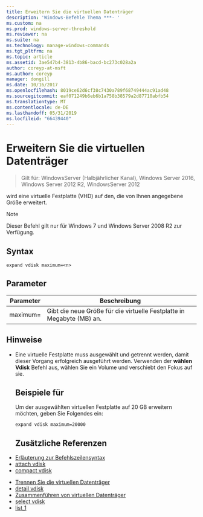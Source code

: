 ```yaml
---
title: Erweitern Sie die virtuellen Datenträger
description: 'Windows-Befehle Thema ***- '
ms.custom: na
ms.prod: windows-server-threshold
ms.reviewer: na
ms.suite: na
ms.technology: manage-windows-commands
ms.tgt_pltfrm: na
ms.topic: article
ms.assetid: 3ae547b4-3813-4b86-bacd-bc273c028a2a
author: coreyp-at-msft
ms.author: coreyp
manager: dongill
ms.date: 10/16/2017
ms.openlocfilehash: 8019ce62d6cf38c7430a789f68749444ac91ad48
ms.sourcegitcommit: eaf071249b6eb6b1a758b38579a2d87710abfb54
ms.translationtype: MT
ms.contentlocale: de-DE
ms.lasthandoff: 05/31/2019
ms.locfileid: "66439440"
---
```

# <a name="expand-vdisk"></a>Erweitern Sie die virtuellen Datenträger

>Gilt für: WindowsServer (Halbjährlicher Kanal), Windows Server 2016, Windows Server 2012 R2, WindowsServer 2012

wird eine virtuelle Festplatte (VHD) auf den, die von Ihnen angegebene Größe erweitert.
> [!NOTE]
> Dieser Befehl gilt nur für Windows 7 und Windows Server 2008 R2 zur Verfügung.
> ## <a name="syntax"></a>Syntax
> ```
> expand vdisk maximum=<n>
> ```
> ## <a name="parameters"></a>Parameter
> 
> |  Parameter  |                      Beschreibung                      |
> |-------------|-------------------------------------------------------|
> | maximum=<n> | Gibt die neue Größe für die virtuelle Festplatte in Megabyte (MB) an. |
> 
> ## <a name="remarks"></a>Hinweise
> - Eine virtuelle Festplatte muss ausgewählt und getrennt werden, damit dieser Vorgang erfolgreich ausgeführt werden. Verwenden der **wählen Vdisk** Befehl aus, wählen Sie ein Volume und verschiebt den Fokus auf sie.
>   ## <a name="BKMK_Examples"></a>Beispiele für
>   Um der ausgewählten virtuellen Festplatte auf 20 GB erweitern möchten, geben Sie Folgendes ein:
>   ```
>   expand vdisk maximum=20000
>   ```
>   ## <a name="additional-references"></a>Zusätzliche Referenzen
> - [Erläuterung zur Befehlszeilensyntax](command-line-syntax-key.md)
> - [attach vdisk](attach-vdisk.md)
> - [compact vdisk](compact-vdisk.md)

-   [Trennen Sie die virtuellen Datenträger](detach-vdisk.md)
-   [detail vdisk](detail-vdisk.md)
-   [Zusammenführen von virtuellen Datenträger](merge-vdisk.md)
-   [select vdisk](select-vdisk.md)
-   [list_1](list_1.md)
